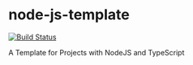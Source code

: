 # node-js-template

[![Build Status](https://travis-ci.com/dani909/node-js-template.svg?branch=master)](https://travis-ci.com/dani909/node-js-template)

A Template for Projects with NodeJS and TypeScript
